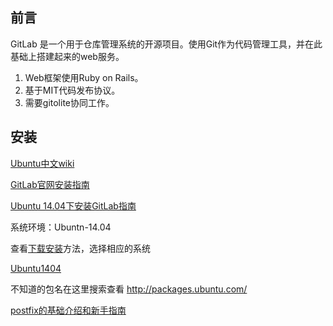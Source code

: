 前言
-----

GitLab 是一个用于仓库管理系统的开源项目。使用Git作为代码管理工具，并在此基础上搭建起来的web服务。

1. Web框架使用Ruby on Rails。
2. 基于MIT代码发布协议。
3. 需要gitolite协同工作。

安装
----

[Ubuntu中文wiki](http://wiki.ubuntu.org.cn/)

[GitLab官网安装指南](https://about.gitlab.com/downloads/)

[Ubuntu 14.04下安装GitLab指南](http://www.open-open.com/lib/view/open1433584757328.html)

系统环境：Ubuntn-14.04

查看[下载安装](https://about.gitlab.com/downloads/)方法，选择相应的系统

[Ubuntu1404](https://about.gitlab.com/downloads/#ubuntu1404)

不知道的包名在这里搜索查看
http://packages.ubuntu.com/

[postfix的基础介绍和新手指南](http://wiki.ubuntu.org.cn/UbuntuHelp:PostfixBasicSetupHowto/zh)

